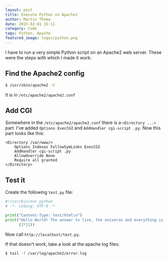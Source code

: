 ```yaml
---
layout: post
title: Execute Python on Apache2
author: Martin Thoma
date: 2015-02-01 15:11
category: Code
tags: Python, Apache
featured_image: logos/python.png
---
```


I have to run a very simple Python script on an Apache2 web server. These were
the steps with which I made it work:

## Find the Apache2 config

```bash
$ /usr/sbin/apache2 -V
```

It is in `/etc/apache2/apache2.conf`


## Add CGI

Somewhere in the `/etc/apache2/apache2.conf` there is a `<Directory ...>` part.
I've added `Options ExecCGI` and `AddHandler cgi-script .py`. Now this part
looks like this:

```text
<Directory /var/www/>
    Options Indexes FollowSymLinks ExecCGI
    AddHandler cgi-script .py
    AllowOverride None
    Require all granted
</Directory>
```


## Test it

Create the following `test.py` file:

```python
#!/usr/bin/env python
# -*- coding: UTF-8 -*-

print("Content-Type: text/html\n")
print("Hello World! The answer to live, the universe and everything is %i." %
      (2*21))

```

Now call `http://localhost/test.py`.

If that doesn't work, take a look at the apache log files:

```bash
$ tail -f /var/log/apache2/error.log
```